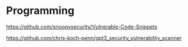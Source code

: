 # Programming

https://github.com/snoopysecurity/Vulnerable-Code-Snippets

https://github.com/chris-koch-penn/gpt3_security_vulnerability_scanner
